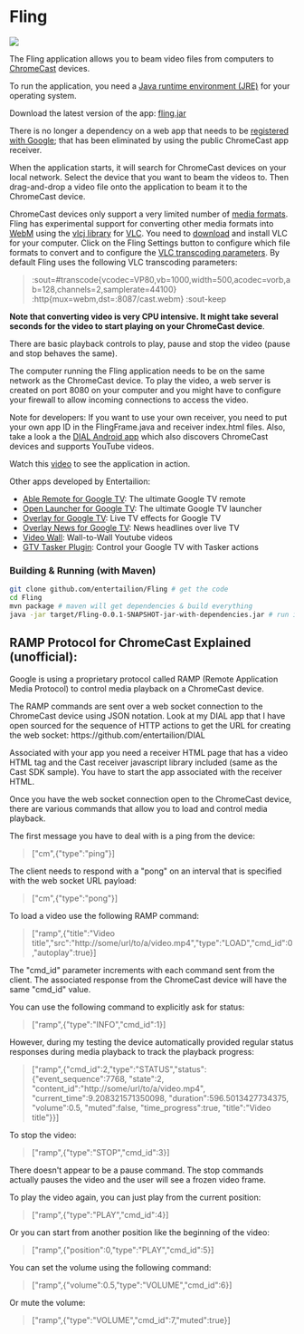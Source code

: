 Fling
=====

<p><img src="http://chromecast.entertailion.com/chromecastanimation100.gif"/></p>

<p>The Fling application allows you to beam video files from computers to <a href="https://www.google.com/intl/en/chrome/devices/chromecast/">ChromeCast</a> devices.</p>

<p>To run the application, you need a <a href="http://www.oracle.com/technetwork/java/javase/downloads/index.html">Java runtime environment (JRE)</a> for your operating system. </p>

<p>Download the latest version of the app: <a href="http://goo.gl/HAc9ex">fling.jar</a></p>

<p>There is no longer a dependency on a web app that needs to be <a href="https://developers.google.com/cast/whitelisting#whitelist-receiver">registered with Google</a>; that has been eliminated by using the public ChromeCast app receiver.</p>

<p>When the application starts, it will search for ChromeCast devices on your local network. Select the device that you want to beam the videos to.
Then drag-and-drop a video file onto the application to beam it to the ChromeCast device.</p>

<p>ChromeCast devices only support a very limited number of <a href="https://developers.google.com/cast/supported_media_types">media formats</a>.
Fling has experimental support for converting other media formats into <a href="http://en.wikipedia.org/wiki/WebM">WebM</a> using the <a href="https://github.com/caprica/vlcj">vlcj library</a> for <a href="http://www.videolan.org/index.html">VLC</a>. 
You need to <a href="http://www.videolan.org/vlc/#download">download</a> and install VLC for your computer. Click on the Fling Settings button to configure which file formats to convert and
to configure the <a href="http://www.videolan.org/doc/streaming-howto/en/ch03.html#id346868">VLC transcoding parameters</a>. By default Fling uses the following VLC transcoding parameters:
<blockquote>
:sout=#transcode{vcodec=VP80,vb=1000,width=500,acodec=vorb,ab=128,channels=2,samplerate=44100} :http{mux=webm,dst=:8087/cast.webm} :sout-keep
</blockquote>
<b>Note that converting video is very CPU intensive. It might take several seconds for the video to start playing on your ChromeCast device</b>.
</p>

<p>There are basic playback controls to play, pause and stop the video (pause and stop behaves the same).</p>

<p>The computer running the Fling application needs to be on the same network as the ChromeCast device. 
To play the video, a web server is created on port 8080 on your computer and you might have to configure your firewall to allow incoming connections to access the video.</p>

<p>Note for developers: If you want to use your own receiver, you need to put your own app ID in the FlingFrame.java and receiver index.html files. Also, take a look a the <a href="https://github.com/entertailion/DIAL">DIAL Android app</a> which also discovers ChromeCast devices and supports YouTube videos.</p>

<p>Watch this <a href="http://youtu.be/fehncl0nTAE">video</a> to see the application in action.</p>

<p>Other apps developed by Entertailion:
<ul>
<li><a href="https://play.google.com/store/apps/details?id=com.entertailion.android.tvremote">Able Remote for Google TV</a>: The ultimate Google TV remote</li>
<li><a href="https://play.google.com/store/apps/details?id=com.entertailion.android.launcher">Open Launcher for Google TV</a>: The ultimate Google TV launcher</li>
<li><a href="https://play.google.com/store/apps/details?id=com.entertailion.android.overlay">Overlay for Google TV</a>: Live TV effects for Google TV</li>
<li><a href="https://play.google.com/store/apps/details?id=com.entertailion.android.overlaynews">Overlay News for Google TV</a>: News headlines over live TV</li>
<li><a href="https://play.google.com/store/apps/details?id=com.entertailion.android.videowall">Video Wall</a>: Wall-to-Wall Youtube videos</li>
<li><a href="https://play.google.com/store/apps/details?id=com.entertailion.android.tasker">GTV Tasker Plugin</a>: Control your Google TV with Tasker actions</li>
</ul>
</p>

### Building & Running (with Maven)

```bash
git clone github.com/entertailion/Fling # get the code
cd Fling
mvn package # maven will get dependencies & build everything
java -jar target/Fling-0.0.1-SNAPSHOT-jar-with-dependencies.jar # run it!
```


<p>
<h2>RAMP Protocol for ChromeCast Explained (unofficial):</h2>

Google is using a proprietary protocol called RAMP (Remote Application Media Protocol) to control media playback on a ChromeCast device.</p>

<p>The RAMP commands are sent over a web socket connection to the ChromeCast device using JSON notation.
Look at my DIAL app that I have open sourced for the sequence of HTTP actions to get the URL for creating the web socket: https://github.com/entertailion/DIAL</p>

<p>Associated with your app you need a receiver HTML page that has a video HTML tag and the Cast receiver javascript library included (same as the Cast SDK sample).
You have to start the app associated with the receiver HTML.</p>

<p>Once you have the web socket connection open to the ChromeCast device, there are various commands that allow you to load and control media playback.</p>

<p>The first message you have to deal with is a ping from the device: 
<blockquote>
["cm",{"type":"ping"}]
</blockquote>
The client needs to respond with a "pong" on an interval that is specified with the web socket URL payload: 
<blockquote>
["cm",{"type":"pong"}]
</blockquote>
</p>

<p>To load a video use the following RAMP command:
<blockquote>
["ramp",{"title":"Video title","src":"http://some/url/to/a/video.mp4","type":"LOAD","cmd_id":0,"autoplay":true}]
</blockquote>
</p>

<p>The "cmd_id" parameter increments with each command sent from the client. The associated response from the ChromeCast device will have the same "cmd_id" value.</p>

<p>You can use the following command to explicitly ask for status:
<blockquote>
["ramp",{"type":"INFO","cmd_id":1}]
</blockquote>
</p>

<p>However, during my testing the device automatically provided regular status responses during media playback to track the playback progress:
<blockquote>
["ramp",{"cmd_id":2,"type":"STATUS","status":{"event_sequence":7768, "state":2, "content_id":"http://some/url/to/a/video.mp4", "current_time":9.208321571350098, "duration":596.5013427734375, "volume":0.5, "muted":false, "time_progress":true, "title":"Video title"}}]
</blockquote>
</p>

<p>To stop the video:
<blockquote>
["ramp",{"type":"STOP","cmd_id":3}]
</blockquote>
</p>

<p>There doesn't appear to be a pause command. The stop commands actually pauses the video and the user will see a frozen video frame.</p>

<p>To play the video again, you can just play from the current position:
<blockquote>
["ramp",{"type":"PLAY","cmd_id":4}]
</blockquote>
</p>

<p>Or you can start from another position like the beginning of the video:
<blockquote>
["ramp",{"position":0,"type":"PLAY","cmd_id":5}]
</blockquote>
</p>

<p>You can set the volume using the following command:
<blockquote>
["ramp",{"volume":0.5,"type":"VOLUME","cmd_id":6}]
</blockquote>
</p>

<p>Or mute the volume:
<blockquote>
["ramp",{"type":"VOLUME","cmd_id":7,"muted":true}]
</blockquote>
</p>


